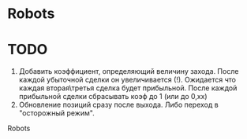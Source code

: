 Robots
======

TODO
======
1. Добавить коэффициент, определяющий величину захода. После каждой убыточной сделки он увеличивается (!). 
Ожидается что каждая вторая\третья сделка будет прибыльной.  После каждой прибыльной сделки сбрасывать коэф до 1 (или до 0,xx)
2. Обновление позиций сразу после выхода. Либо переход в "осторожный режим".

Robots
